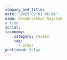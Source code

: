 ```yaml
---
company_and_title: 
date: "2025-02-01 06:54"
name: Chandrasekar Rajaram
# link:
social: 
taxonomy:
    category: review
    tag:
      - other
published: false
---
```




